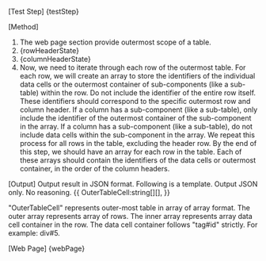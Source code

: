 
[Test Step]
{testStep}

[Method]

1. The web page section provide outermost scope of a table.
2. {rowHeaderState}
3. {columnHeaderState}
4. Now, we need to iterate through each row of the outermost table. For each row, we will create an array to store the identifiers of the individual data cells or the outermost container of sub-components (like a sub-table) within the row. Do not include the identifier of the entire row itself. These identifiers should correspond to the specific outermost row and column header. If a column has a sub-component (like a sub-table), only include the identifier of the outermost container of the sub-component in the array. If a column has a sub-component (like a sub-table), do not include data cells within the sub-component in the array. We repeat this process for all rows in the table, excluding the header row. By the end of this step, we should have an array for each row in the table. Each of these arrays should contain the identifiers of the data cells or outermost container, in the order of the column headers.  

[Output]
Output result in JSON format. Following is a template. Output JSON only. No reasoning.
{{
OuterTableCell:string[][],
}}

"OuterTableCell" represents outer-most table in array of array format. The outer array represents array of rows. The inner array represents array data cell container in the row. The data cell container follows "tag#id" strictly. For example: div#5.

[Web Page]
{webPage}
